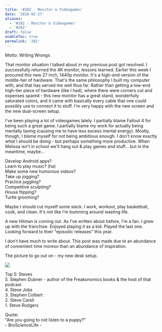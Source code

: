 ```yaml
---
title: '#282 - Monitor & Videogames'
date: '2016-02-27'
aliases:
  - '#282 - Monitor & Videogames'
  - '#282'
draft: false
enableToc: true
permalink: '282'
---
```


Motto: Writing Wrongs  
  
That monitor situation I talked about in my previous post got resolved. I successfully returned the 4K monitor, lessons learned. Earlier this week I procured this new 27 inch, 1440p monitor. It's a high-end version of the middle-tier of hardware. That's the same philosophy I built my computer with, and that has served me well thus far. Rather than getting a low-end high-tier piece of hardware (like I had), where there were corners cut and expenses spared - this new monitor has a great stand, wonderfully saturated colors, and it came with basically every cable that one could possibly use to connect it to stuff. I'm very happy with the new screen and the new dual-screen setup.  
  
I've been playing a lot of videogames lately. I partially blame Fallout 4 for being such a great game. I partially blame my work for actually being mentally taxing (causing me to have less excess mental energy). Mostly, though, I blame myself for not being ambitious enough. I don't know exactly _what_ I should be doing - but perhaps something more productive. When Melissa isn't in school we'll hang out & play games and stuff... but in the meantime, maybe...  
  
Develop Android apps?  
Learn to play music? (ha)  
Make some new humorous videos?  
Take up jogging?  
Practice juggling?  
Competitive sculpting?  
House flipping?  
Turtle grooming?  
  
Maybe I should cut myself some slack. I work, workout, play basketball, cook, and clean. It's not like I'm bumming around wasting life.  
  
A new Hitman is coming out. As I've written about before, I'm a fan. I grew up with the franchise. Enjoyed playing it as a kid. Played the last one. Looking forward to their "episodic releases" this year.  
  
I don't have much to write about. This post was made due to an abundance of convenient time moreso than an abundance of inspiration.  
  
The picture to go out on - my new desk setup.  
  
[![](assets/282-1.jpg)](https://2.bp.blogspot.com/-cI2UmLyC3UU/VtCEUJFoyUI/AAAAAAACGbI/Y16LOvXwRso/s1600/IMG%5F20160222%5F194849.jpg)

  
Top 5: Steves  
5\. Stephen Dubner - author of the Freakonomics books & the host of that podcast   
4\. Steve Jobs  
3\. Stephen Colbert  
2\. Steve Carell  
1\. Steve Rodgers  
  
Quote:  
"Are you going to not listen to a puppy?"  
\- BroScienceLife -

